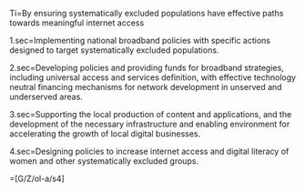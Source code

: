 Ti=By ensuring systematically excluded populations have effective paths towards meaningful internet access

1.sec=Implementing national broadband policies with specific actions designed to target systematically excluded populations.

2.sec=Developing policies and providing funds for broadband strategies, including universal access and services definition, with effective technology neutral financing mechanisms for network development in unserved and underserved areas.

3.sec=Supporting the local production of content and applications, and the development of the necessary infrastructure and enabling environment for accelerating the growth of local digital businesses.

4.sec=Designing policies to increase internet access and digital literacy of women and other systematically excluded groups.

=[G/Z/ol-a/s4]
